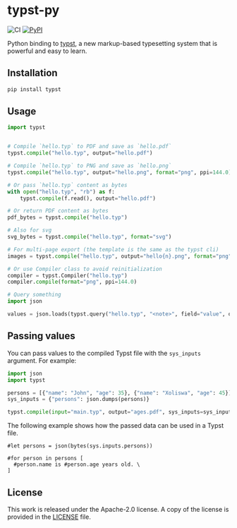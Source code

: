 # typst-py

![CI](https://github.com/messense/typst-py/workflows/CI/badge.svg)
[![PyPI](https://img.shields.io/pypi/v/typst.svg)](https://pypi.org/project/typst)

Python binding to [typst](https://github.com/typst/typst),
a new markup-based typesetting system that is powerful and easy to learn.

## Installation

```bash
pip install typst
```

## Usage

```python
import typst


# Compile `hello.typ` to PDF and save as `hello.pdf`
typst.compile("hello.typ", output="hello.pdf")

# Compile `hello.typ` to PNG and save as `hello.png`
typst.compile("hello.typ", output="hello.png", format="png", ppi=144.0)

# Or pass `hello.typ` content as bytes
with open("hello.typ", "rb") as f:
    typst.compile(f.read(), output="hello.pdf")

# Or return PDF content as bytes
pdf_bytes = typst.compile("hello.typ")

# Also for svg
svg_bytes = typst.compile("hello.typ", format="svg")

# For multi-page export (the template is the same as the typst cli)
images = typst.compile("hello.typ", output="hello{n}.png", format="png")

# Or use Compiler class to avoid reinitialization
compiler = typst.Compiler("hello.typ")
compiler.compile(format="png", ppi=144.0)

# Query something
import json

values = json.loads(typst.query("hello.typ", "<note>", field="value", one=True))
```

## Passing values

You can pass values to the compiled Typst file with the `sys_inputs` argument. For example:

```python
import json
import typst

persons = [{"name": "John", "age": 35}, {"name": "Xoliswa", "age": 45}]
sys_inputs = {"persons": json.dumps(persons)}

typst.compile(input="main.typ", output="ages.pdf", sys_inputs=sys_inputs)
```

The following example shows how the passed data can be used in a Typst file.

```
#let persons = json(bytes(sys.inputs.persons))

#for person in persons [
  #person.name is #person.age years old. \
]
```

## License

This work is released under the Apache-2.0 license. A copy of the license is provided in the [LICENSE](./LICENSE) file.
